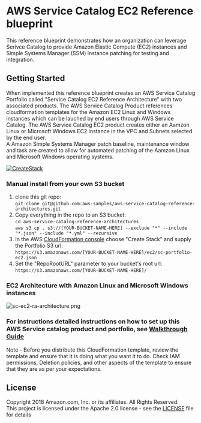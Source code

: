 # AWS Service Catalog EC2 Reference blueprint

This reference blueprint demonstrates how an organization can leverage Serivce Catalog to provide Amazon Elastic Compute (EC2) instances and Simple Systems Manager (SSM) instance patching for testing and integration.

## Getting Started

When implemented this reference blueprint creates an AWS Service Catalog Portfolio called "Service Catalog EC2 Reference Architecture" 
with two associated products.  The AWS Service Catalog Product references cloudformation templates for the Amazon EC2 Linux and 
Windows instances which can be lauched by end users through AWS Service Catalog.  The AWS Service Catalog EC2 product creates 
either an Aamzon Linux or Microsoft Windows EC2 instance in the VPC and Subnets selected by the end user.  
A Amazon Simple Systems Manager patch baseline, maintenance window and task are created to allow for automated patching of the 
Aamzon Linux and Microsoft Windows operating systems.  

[![CreateStack](https://s3.amazonaws.com/cloudformation-examples/cloudformation-launch-stack.png)](https://console.aws.amazon.com/cloudformation/home?region=us-east-1#/stacks/new?stackName=SC-RA-EC2Portfolio&templateURL=https://s3.amazonaws.com/aws-service-catalog-reference-architectures/ec2/sc-portfolio-ec2.json)  

### Manual install from your own S3 bucket  
1. clone this git repo:  
  ```git clone git@github.com:aws-samples/aws-service-catalog-reference-architectures.git```  
1. Copy everything in the repo to an S3 bucket:  
  ```cd aws-service-catalog-reference-architectures```  
  ```aws s3 cp . s3://[YOUR-BUCKET-NAME-HERE] --exclude "*" --include "*.json" --include "*.yml" --recursive```  
2. In the AWS [CloudFormation console](https://console.aws.amazon.com/cloudformation) choose "Create Stack" and supply the Portfolio S3 url:  
  ```https://s3.amazonaws.com/[YOUR-BUCKET-NAME-HERE]/ec2/sc-portfolio-ec2.json```  
3. Set the "RepoRootURL" parameter to your bucket's root url:  
  ```https://s3.amazonaws.com/[YOUR-BUCKET-NAME-HERE]/```  
  

### EC2 Architecture with Amazon Linux and Microsoft Windows instances

![sc-ec2-ra-architecture.png](sc-ec2-ra-architecture.png)

### For instructions detailed instructions on how to set up this AWS Service catalog product and portfolio, see [Walkthrough Guide](sc-ec2-ra-walktrough.pdf)

Note - Before you distribute this CloudFormation template, review the template and ensure that it is doing what you want it to do. Check IAM permissions, Deletion policies, and other aspects of the template to ensure that they are as per your expectations.


## License  
Copyright 2018 Amazon.com, Inc. or its affiliates. All Rights Reserved.  
This project is licensed under the Apache 2.0 license - see the [LICENSE](LICENSE) file for details  

 

